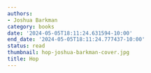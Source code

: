 ```yaml
---
authors:
- Joshua Barkman
category: books
date: '2024-05-05T18:11:24.631594-10:00'
end_date: '2024-05-05T18:11:24.777437-10:00'
status: read
thumbnail: hop-joshua-barkman-cover.jpg
title: Hop
---
```

